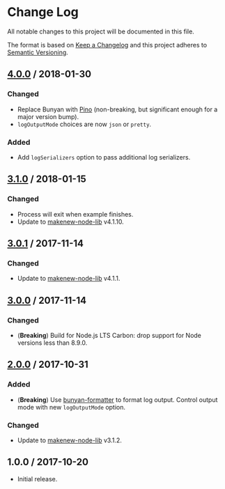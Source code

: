 # Change Log

All notable changes to this project will be documented in this file.

The format is based on [Keep a Changelog](http://keepachangelog.com/)
and this project adheres to [Semantic Versioning](http://semver.org/).

## [4.0.0] / 2018-01-30

### Changed

- Replace Bunyan with [Pino]
  (non-breaking, but significant enough for a major version bump).
- `logOutputMode` choices are now `json` or `pretty`.

### Added

- Add `logSerializers` option to pass additional log serializers.

## [3.1.0] / 2018-01-15

### Changed

- Process will exit when example finishes.
- Update to [makenew-node-lib] v4.1.10.

## [3.0.1] / 2017-11-14

### Changed

- Update to [makenew-node-lib] v4.1.1.

## [3.0.0] / 2017-11-14

### Changed

- (**Breaking**) Build for Node.js LTS Carbon:
  drop support for Node versions less than 8.9.0.

## [2.0.0] / 2017-10-31

### Added

- (**Breaking**) Use [bunyan-formatter] to format log output.
  Control output mode with new `logOutputMode` option.

### Changed

- Update to [makenew-node-lib] v3.1.2.

## 1.0.0 / 2017-10-20

- Initial release.

[makenew-node-lib]: https://github.com/meltwater/makenew-node-lib
[bunyan-formatter]: https://www.npmjs.com/package/bunyan-formatter
[Pino]: https://github.com/pinojs/pino

[Unreleased]: https://github.com/meltwater/node-examplr/compare/v4.0.0...HEAD
[4.0.0]: https://github.com/meltwater/node-examplr/compare/v3.1.0...v4.0.0
[3.1.0]: https://github.com/meltwater/node-examplr/compare/v3.0.1...v3.1.0
[3.0.1]: https://github.com/meltwater/node-examplr/compare/v3.0.0...v3.0.1
[3.0.0]: https://github.com/meltwater/node-examplr/compare/v2.0.0...v3.0.0
[2.0.0]: https://github.com/meltwater/node-examplr/compare/v1.0.0...v2.0.0
